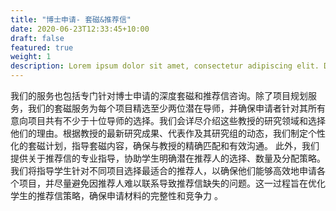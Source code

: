```yaml
---
title: "博士申请- 套磁&推荐信"
date: 2020-06-23T12:33:45+10:00
draft: false
featured: true
weight: 1
description: Lorem ipsum dolor sit amet, consectetur adipiscing elit. Donec accumsan dapibus purus, vel maximus erat facilisis vel.
---
```


 我们的服务也包括专门针对博士申请的深度套磁和推荐信咨询。除了项目规划服务，我们的套磁服务为每个项目精选至少两位潜在导师，并确保申请者针对其所有意向项目共有不少于十位导师的选择。我们会详尽介绍这些教授的研究领域和选择他们的理由。根据教授的最新研究成果、代表作及其研究组的动态，我们制定个性化的套磁计划，指导套磁内容，确保与教授的精确匹配和有效沟通。 此外，我们提供关于推荐信的专业指导，协助学生明确潜在推荐人的选择、数量及分配策略。我们将指导学生针对不同项目选择最适合的推荐人，以确保他们能够高效地申请各个项目，并尽量避免因推荐人难以联系导致推荐信缺失的问题。这一过程旨在优化学生的推荐信策略，确保申请材料的完整性和竞争力 。